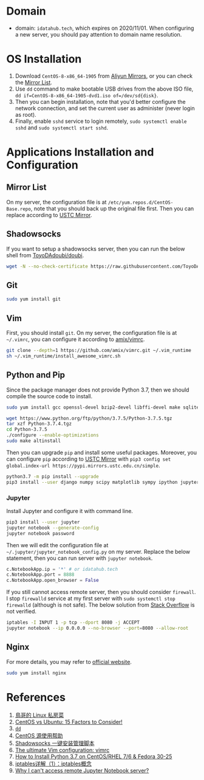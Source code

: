 # Domain
- domain: `idatahub.tech`, which expires on 2020/11/01. When configuring a new server, you should pay attention to domain name resolution.



# OS Installation
1. Download `CentOS-8-x86_64-1905` from [Aliyun Mirrors](http://mirrors.aliyun.com/centos/8.0.1905/isos/x86_64/CentOS-8-x86_64-1905-dvd1.iso), or you can check the [Mirror List](http://isoredirect.centos.org/centos/8/isos/x86_64/CentOS-8-x86_64-1905-dvd1.iso).
2. Use `dd` command to make bootable USB drives from the above ISO file, `dd if=CentOS-8-x86_64-1905-dvd1.iso of=/dev/sd{disk}`.
3. Then you can begin installation, note that you'd better configure the network connection, and set the current user as administer (never login as root).
4. Finally, enable `sshd` service to login remotely, `sudo systemctl enable sshd` and `sudo systemctl start sshd`.



# Applications Installation and Configuration
## Mirror List
On my server, the configuration file is at `/etc/yum.repos.d/CentOS-Base.repo`, note that you should back up the original file first. Then you can replace according to [USTC Mirror](http://mirrors.ustc.edu.cn/help/centos.html).


## Shadowsocks
If you want to setup a shadowsocks server, then you can run the below shell from [ToyoDAdoubi/doubi](https://github.com/ToyoDAdoubi/doubi/#ss_gosh).
```sh
wget -N --no-check-certificate https://raw.githubusercontent.com/ToyoDAdoubi/doubi/master/ss-go.sh && chmod +x ss-go.sh && bash ss-go.sh
```


## Git
```sh
sudo yum install git
```


## Vim
First, you should install `git`. On my server, the configuration file is at `~/.vimrc`, you can configure it according to [amix/vimrc](https://github.com/amix/vimrc).
```sh
git clone --depth=1 https://github.com/amix/vimrc.git ~/.vim_runtime
sh ~/.vim_runtime/install_awesome_vimrc.sh
```


## Python and Pip
Since the package manager does not provide Python 3.7, then we should compile the source code to install.
```sh
sudo yum install gcc openssl-devel bzip2-devel libffi-devel make sqlite-devel

wget https://www.python.org/ftp/python/3.7.5/Python-3.7.5.tgz
tar xzf Python-3.7.4.tgz
cd Python-3.7.5
./configure --enable-optimizations
sudo make altinstall
```

Then you can upgrade `pip` and install some useful packages. Moreover, you can configure `pip` according to [USTC Mirror](https://pypi.mirrors.ustc.edu.cn/simple) with `pip3 config set global.index-url https://pypi.mirrors.ustc.edu.cn/simple`.
```sh
python3.7 -m pip install --upgrade
pip3 install --user django numpy scipy matplotlib sympy ipython jupyter pipenv
```

### Jupyter
Install Jupyter and configure it with command line.
```sh
pip3 install --user jupyter
jupyter notebook --generate-config
jupyter notebook password
```

Then we will edit the configuration file at `~/.jupyter/jupyter_notebook_config.py` on my server. Replace the below statement, then you can run server with `jupyter notebook`.
```python
c.NotebookApp.ip = '*' # or idatahub.tech
c.NotebookApp.port = 8888
c.NotebookApp.open_browser = False
```

If you still cannot access remote server, then you should consider `firewall`. I stop `firewalld` service at my first server with `sudo systemctl stop firewalld` (although is not safe). The below solution from [Stack Overflow](https://stackoverflow.com/a/51906145) is not verified.
```sh
iptables -I INPUT 1 -p tcp --dport 8080 -j ACCEPT
jupyter notebook --ip 0.0.0.0 --no-browser --port=8080 --allow-root
```


## Nginx
For more details, you may refer to [official website](https://www.nginx.com/).
```sh
sudo yum install nginx
```



# References
1. [鳥哥的 Linux 私房菜](http://linux.vbird.org/)
2. [CentOS vs Ubuntu: 15 Factors to Consider!](https://www.liquidweb.com/kb/centos-vs-ubuntu-15-factors-to-consider/)
3. [`dd`](https://wiki.archlinux.org/index.php/Dd)
4. [CentOS 源使用帮助](http://mirrors.ustc.edu.cn/help/centos.html)
5. [Shadowsocks 一键安装管理脚本](https://github.com/ToyoDAdoubi/doubi/blob/master/ss-go.sh)
6. [The ultimate Vim configuration: vimrc](https://github.com/amix/vimrc)
7. [How to Install Python 3.7 on CentOS/RHEL 7/6 & Fedora 30-25](https://tecadmin.net/install-python-3-7-on-centos/)
8. [iptables详解（1）：iptables概念](http://www.zsythink.net/archives/1199)
9. [Why I can't access remote Jupyter Notebook server?](https://stackoverflow.com/questions/42848130/why-i-cant-access-remote-jupyter-notebook-server)
